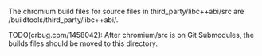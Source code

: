 The chromium build files for source files in third_party/libc++abi/src are /buildtools/third_party/libc++abi/.

TODO(crbug.com/1458042): After chromium/src is on Git Submodules, the builds files should be moved
to this directory.
